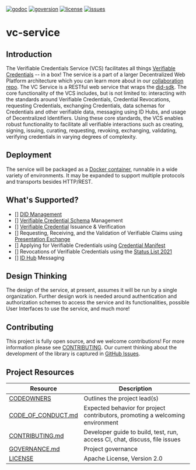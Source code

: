 [![godoc](https://img.shields.io/badge/godoc-vc--service-blue)](https://pkg.go.dev/github.com/TBD54566975/vc-service)
[![goversion](https://img.shields.io/badge/go_version-1.17.6-brightgreen)](https://golang.org/)
[![license](https://img.shields.io/badge/license-Apache%202-black)](https://github.com/TBD54566975/vc-service/blob/main/LICENSE)
[![issues](https://img.shields.io/github/issues/TBD54566975/vc-service)](https://github.com/TBD54566975/vc-service/issues)

# vc-service

## Introduction

The Verifiable Credentials Service (VCS) facilitates all things [Verifiable Credentials](https://www.w3.org/TR/vc-data-model)
-- in a box! The service is a part of a larger Decentralized Web Platform architecture which you can learn more about
in our [collaboration repo](https://github.com/TBD54566975/collaboration). The VC Service is a RESTful web service that
wraps the [did-sdk](https://github.com/TBD54566975/did-sdk). The core functionality of the VCS includes, 
but is not limited to: interacting with the standards around Verifiable Credentials, Credential Revocations, requesting
Credentials, exchanging Credentials, data schemas for Credentials and other verifiable data, messaging using ID Hubs,
and usage of Decentralized Identifiers. Using these core standards, the VCS enables robust functionality to facilitate
all verifiable interactions such as creating, signing, issuing, curating, requesting, revoking, exchanging, validating, 
verifying credentials in varying degrees of complexity.


## Deployment

The service will be packaged as a [Docker container](https://www.docker.com/), runnable in a wide variety of
environments. It may be expanded to support multiple protocols and transports besides HTTP/REST.

## What's Supported?

- [] [DID Management](https://www.w3.org/TR/did-core/)
- [] [Verifiable Credential Schema](https://w3c-ccg.github.io/vc-json-schemas/v2/index.html) Management
- [] [Verifiable Credential](https://www.w3.org/TR/vc-data-model) Issuance & Verification
- [] Requesting, Receiving, and the Validation of Verifiable Claims using [Presentation Exchange](https://identity.foundation/presentation-exchange/)
- [] Applying for Verifiable Credentials using [Credential Manifest](https://identity.foundation/credential-manifest/)
- [] Revocations of Verifiable Credentials using the [Status List 2021](https://w3c-ccg.github.io/vc-status-list-2021/)
- [] [ID Hub](https://identity.foundation/identity-hub/spec/) Messaging

## Design Thinking

The design of the service, at present, assumes it will be run by a single organization. Further design work is needed
around authentication and authorization schemes to access the service and its functionalities, possible User Interfaces
to use the service, and much more!

## Contributing

This project is fully open source, and we welcome contributions! For more information please see
[CONTRIBUTING](CONTRIBUTING.md). Our current thinking about the development of the library is captured in
[GitHub Issues](https://github.com/TBD54566975/vc-service/issues).

## Project Resources

| Resource                                   | Description                                                                   |
|--------------------------------------------|-------------------------------------------------------------------------------|
| [CODEOWNERS](./CODEOWNERS)                 | Outlines the project lead(s)                                                  |
| [CODE_OF_CONDUCT.md](./CODE_OF_CONDUCT.md) | Expected behavior for project contributors, promoting a welcoming environment |
| [CONTRIBUTING.md](./CONTRIBUTING.md)       | Developer guide to build, test, run, access CI, chat, discuss, file issues    |
| [GOVERNANCE.md](./GOVERNANCE.md)           | Project governance                                                            |
| [LICENSE](./LICENSE)                       | Apache License, Version 2.0                                                   |